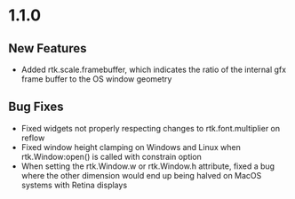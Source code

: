 # 1.1.0

## New Features

* Added rtk.scale.framebuffer, which indicates the ratio of the internal gfx frame buffer to the OS window geometry

## Bug Fixes

* Fixed widgets not properly respecting changes to rtk.font.multiplier on reflow
* Fixed window height clamping on Windows and Linux when rtk.Window:open() is called with constrain option
* When setting the rtk.Window.w or rtk.Window.h attribute, fixed a bug where the other dimension would end up being halved on MacOS systems with Retina displays


